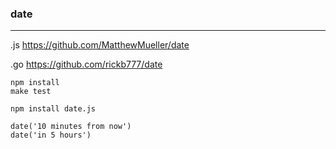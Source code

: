 ### date
---
.js
https://github.com/MatthewMueller/date

.go
https://github.com/rickb777/date

```
npm install
make test

npm install date.js
```

```
date('10 minutes from now')
date('in 5 hours')
```

```
```

